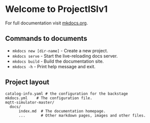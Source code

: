 # Welcome to ProjectISIv1

For full documentation visit [mkdocs.org](https://www.mkdocs.org).

## Commands to documents

* `mkdocs new [dir-name]` - Create a new project.
* `mkdocs serve` - Start the live-reloading docs server.
* `mkdocs build` - Build the documentation site.
* `mkdocs -h` - Print help message and exit.

## Project layout
    catalog-info.yaml # the configuration for the backstage
    mkdocs.yml    # The configuration file.
    mqtt-simulator-master/
      docs/
          index.md  # The documentation homepage.
          ...       # Other markdown pages, images and other files.
